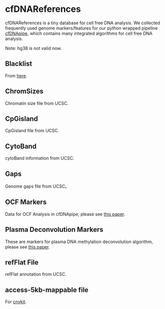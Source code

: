 # cfDNAReferences

cfDNAReferences is a tiny database for cell free DNA analysis. We collected frequently used genome markers/features for our python wrapped pipeline [cfDNApipe](https://honchkrow.github.io/cfDNApipe/), which contains many integrated algorithms for cell free DNA analysis.

Note: hg38 is not valid now.

## Blacklist

From [here](https://github.com/Boyle-Lab/Blacklist).

## ChromSizes

Chromatin size file from UCSC.

## CpGisland

CpGisland file from UCSC.

## CytoBand

cytoBand information from UCSC.

## Gaps

Genome gaps file from UCSC。

## OCF Markers

Data for OCF Analysis in cfDNApipe, please see [this paper](https://genome.cshlp.org/content/29/3/418.full).

## Plasma Deconvolution Markers

These are markers for plasma DNA methylation deconvolution algorithm, please see [this paper](https://www.pnas.org/content/112/40/E5503).

## refFlat File

refFlat annotation from UCSC.

## access-5kb-mappable file

For [cnvkit](https://cnvkit.readthedocs.io/en/v0.7.3/nonhybrid.html).


